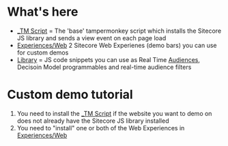 # What's here

 - [_TM Script](https://github.com/rjzflynnbx/Sitecore-CDP-Scripts/tree/master/_TM%20Script "_TM Script") = The 'base' tampermonkey script which installs the Sitecore JS library and sends a view event on each page load
 -  [Experiences/Web](https://github.com/rjzflynnbx/Sitecore-CDP-Scripts/tree/master/Experiences/Web "This path skips through empty directories") 2 Sitecore Web Experienes (demo bars) you can use for custom demos 
- [Library](https://github.com/rjzflynnbx/Sitecore-CDP-Scripts/tree/master/Library "Library") = JS code snippets you can use as Real Time  [Audiences](https://doc.sitecore.com/cdp/#?cludoquery=realtime%20audience&cludopage=1&cludorefurl=https://doc.sitecore.com/cdp/&cludorefpt=Sitecore%20Documentation%20-%20Personalize%20&%20CDP&cludorefact=real%20time%20audience%20&cludorefaci=1&cludoinputtype=standard), Decisoin Model programmables and real-time audience filters

# Custom demo tutorial

 1. You need to install the [_TM Script](https://github.com/rjzflynnbx/Sitecore-CDP-Scripts/tree/master/_TM%20Script "_TM Script") if the website you want
    to demo on does not already have the Sitecore JS library installed
 2. You need to "install" one or both of the Web Experiences in
        [Experiences/Web](https://github.com/rjzflynnbx/Sitecore-CDP-Scripts/tree/master/Experiences/Web
        "This path skips through empty directories")
